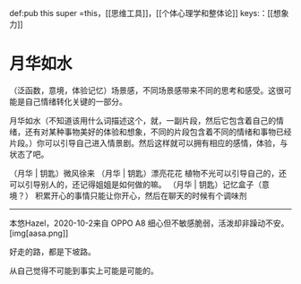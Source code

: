 def:pub this  super =this，[[思维工具]]，[[个体心理学和整体论]]
keys:：[[想象力]]



# 月华如水

（泛函数，意境，体验记忆）场景感，不同场景感带来不同的思考和感受。这很可能是自己情绪转化关键的一部分。


月华如水（不知道该用什么词描述这个，就，一副片段，然后它包含着自己的情绪，还有对某种事物美好的体验和想象，不同的片段包含着不同的情绪和事物已经片段。）你可以引导自己进入情景剧。然后这样就可以拥有相应的感情，体验，与状态了吧。

  

（月华 | 钥匙）微风徐来
（月华 | 钥匙）漂亮花花 植物不光可以引导自己的，还可以引导别人的，还记得姐姐是如何做的嘛。
（月华 | 钥匙）记忆盒子（意境？）
积累开心的事情只能让你开心，然后在聊天的时候有个调味剂

---

本悠Hazel，2020-10-2来自 OPPO A8
细心但不敏感脆弱，活泼却非躁动不安。
[img[aasa.png]]



好走的路，都是下坡路。

从自己觉得不可能到事实上可能是可能的。
